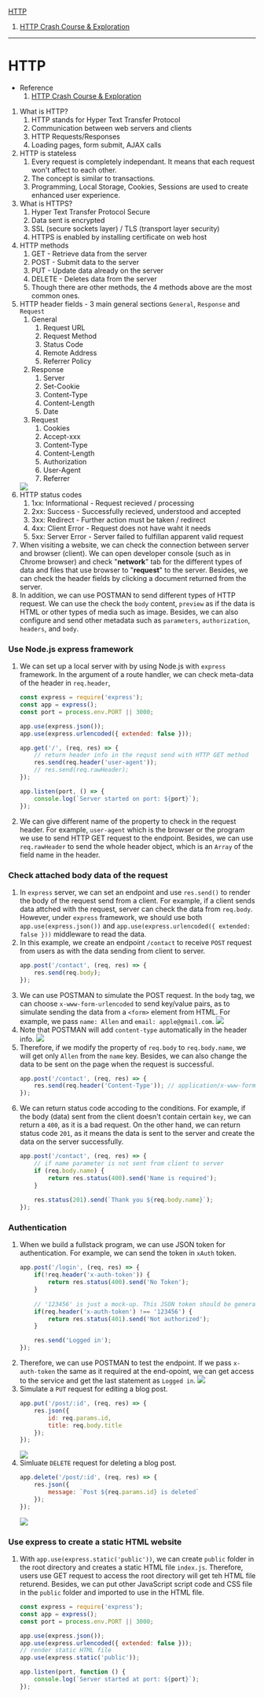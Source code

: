 [HTTP](#HTTP)
1. [HTTP Crash Course & Exploration](https://youtu.be/iYM2zFP3Zn0)
---
# HTTP
- Reference 
    1. [HTTP Crash Course & Exploration](https://youtu.be/iYM2zFP3Zn0)
1. What is HTTP?
    1. HTTP stands for Hyper Text Transfer Protocol
    1. Communication between web servers and clients 
    1. HTTP Requests/Responses
    1. Loading pages, form submit, AJAX calls
1. HTTP is stateless 
    1. Every request is completely independant. It means that each request won't affect to each other.
    1. The concept is similar to transactions. 
    1. Programming, Local Storage, Cookies, Sessions are used to create enhanced user experience. 
1. What is HTTPS?
    1. Hyper Text Transfer Protocol Secure
    1. Data sent is encrypted 
    1. SSL (secure sockets layer) / TLS (transport layer security)
    1. HTTPS is enabled by installing certificate on web host
1. HTTP methods 
    1. GET - Retrieve data from the server 
    1. POST - Submit data to the server
    1. PUT - Update data already on the server 
    1. DELETE - Deletes data from the server 
    1. Though there are other methods, the 4 methods above are the most common ones.
1. HTTP header fields - 3 main general sections `General`, `Response` and `Request`
    1. General 
        1. Request URL
        1. Request Method
        1. Status Code 
        1. Remote Address
        1. Referrer Policy
    1. Response
        1. Server
        1. Set-Cookie
        1. Content-Type
        1. Content-Length
        1. Date
    1. Request 
        1. Cookies
        1. Accept-xxx
        1. Content-Type
        1. Content-Length
        1. Authorization
        1. User-Agent
        1. Referrer
    <img src="./images/httpHeaderFields.PNG">
1. HTTP status codes 
    1. 1xx: Informational - Request recieved / processing
    1. 2xx: Success - Successfully recieved, understood and accepted
    1. 3xx: Redirect - Further action must be taken / redirect    
    1. 4xx: Client Error - Request does not have waht it needs
    1. 5xx: Server Error - Server failed to fulfillan apparent valid request 
1. When visiting a website, we can check the connection between server and browser (client). We can open developer console (such as in Chrome browser) and check "**network**" tab for the different types of data and files that use browser to "**request**" to the server. Besides, we can check the header fields by clicking a document returned from the server. 
1. In addition, we can use POSTMAN to send different types of HTTP request. We can use the check the `body` content, `preview` as if the data is HTML or other types of media such as image. Besides, we can also configure and send other metadata such as `parameters`, `authorization`, `headers`, and `body`.

### Use Node.js express framework 
1. We can set up a local server with by using Node.js with `express` framework. In the argument of a route handler, we can check meta-data of the header in `req.header`, 
    ```js
    const express = require('express');
    const app = express();
    const port = process.env.PORT || 3000;

    app.use(express.json());
    app.use(express.urlencoded({ extended: false }));

    app.get('/', (req, res) => {
        // return header info in the requst send with HTTP GET method 
        res.send(req.header('user-agent'));
        // res.send(req.rawHeader);
    });

    app.listen(port, () => {
        console.log(`Server started on port: ${port}`);
    });
    ```
1. We can give different name of the property to check in the request header. For example, `user-agent` which is the browser or the program we use to send HTTP GET request to the endpoint. Besides, we can use `req.rawHeader` to send the whole header object, which is an `Array` of the field name in the header. 

### Check attached body data of the request 
1. In `express` server, we can set an endpoint and use `res.send()` to render the body of the request send from a client. For example, if a client sends data attched with the request, server can check the data from `req.body`. However, under `express` framework, we should use both `app.use(express.json())` and `app.use(express.urlencoded({ extended: false }))` middleware to read the data. 
1. In this example, we create an endpoint `/contact` to receive `POST` request from users as with the data sending from client to server. 
    ```js 
    app.post('/contact', (req, res) => {
        res.send(req.body);
    });
    ```
1. We can use POSTMAN to simulate the POST request. In the `body` tag, we can choose `x-www-form-urlencoded` to send key/value pairs, as to simulate sending the data from a `<form>` element from HTML. For example, we pass `name: Allen` and `email: apple@gmail.com`. 
    <img src="./images/x-www-form-urlencodedPOSTReq.PNG">
1. Note that POSTMAN will add `content-type` automatically in the header info. 
    <img src="./images/x-www-form-urlencodedHeader.PNG">
1. Therefore, if we modify the property of `req.body` to `req.body.name`, we will get only `Allen` from the `name` key. Besides, we can also change the data to be sent on the page when the request is successful. 
    ```js 
    app.post('/contact', (req, res) => {
        res.send(req.header('Content-Type')); // application/x-www-form-urlencoded
    });
    ```
1. We can return status code accoding to the conditions. For example, if the body (data) sent from the client doesn't contain certain `key`, we can return a `400`, as it is a bad request. On the other hand, we can return status code `201`, as it means the data is sent to the server and create the data on the server successfully. 
    ```js 
    app.post('/contact', (req, res) => {
        // if name parameter is not sent from client to server
        if (req.body.name) {
            return res.status(400).send('Name is required');
        }
        
        res.status(201).send(`Thank you ${req.body.name}`);
    });
    ```

### Authentication
1. When we build a fullstack program, we can use JSON token for authentication. For example, we can send the token in `xAuth` token. 
    ```js 
    app.post('/login', (req, res) => {
        if(!req.header('x-auth-token')) {
            return res.status(400).send('No Token');
        }
        
        // '123456' is just a mock-up. This JSON token should be generated with other function or library
        if(req.header('x-auth-token') !== '123456') {
            return res.status(401).send('Not authorized');
        }

        res.send('Logged in');
    });
    ```
1. Therefore, we can use POSTMAN to test the endpoint. If we pass `x-auth-token` the same as it required at the end-opoint, we can get access to the service and get the last statement as `Logged in`.
    <img src="./images/x-auth-token.PNG">
1. Simulate a `PUT` request for editing a blog post. 
    ```js 
    app.put('/post/:id', (req, res) => {
        res.json({
            id: req.params.id,
            title: req.body.title
        });
    });
    ```
    <img src="./images/JSONPutReq.PNG">
1. Simluate `DELETE` request for deleting a blog post. 
    ```js
    app.delete('/post/:id', (req, res) => {
        res.json({
            message: `Post ${req.params.id} is deleted`
        });
    });
    ```
    <img src="./images/JSONDeleteReq.PNG">

### Use express to create a static HTML website
1. With `app.use(express.static('public'))`, we can create `public` folder in the root directory and creates a static HTML file `index.js`. Therefore, users use GET request to access the root directory will get teh HTML file returend. Besides, we can put other JavaScript script code and CSS file in the `public` folder and imported to use in the HTML file. 
    ```js 
    const express = require('express');
    const app = express();
    const port = process.env.PORT || 3000;

    app.use(express.json());
    app.use(express.urlencoded({ extended: false }));
    // render static HTML file
    app.use(express.static('public'));

    app.listen(port, function () {
        console.log(`Server started at port: ${port}`);
    });
    ```